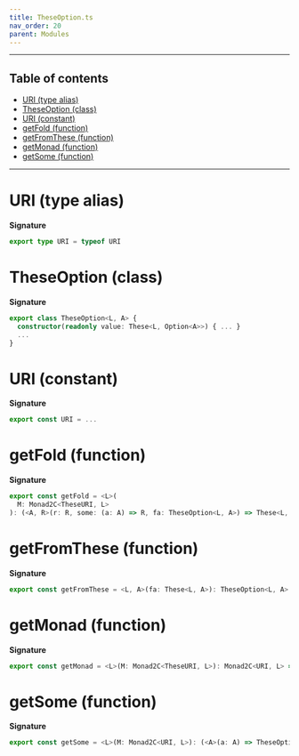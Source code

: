 ```yaml
---
title: TheseOption.ts
nav_order: 20
parent: Modules
---
```


---

<h2 class="text-delta">Table of contents</h2>

- [URI (type alias)](#uri-type-alias)
- [TheseOption (class)](#theseoption-class)
- [URI (constant)](#uri-constant)
- [getFold (function)](#getfold-function)
- [getFromThese (function)](#getfromthese-function)
- [getMonad (function)](#getmonad-function)
- [getSome (function)](#getsome-function)

---

# URI (type alias)

**Signature**

```ts
export type URI = typeof URI
```

# TheseOption (class)

**Signature**

```ts
export class TheseOption<L, A> {
  constructor(readonly value: These<L, Option<A>>) { ... }
  ...
}
```

# URI (constant)

**Signature**

```ts
export const URI = ...
```

# getFold (function)

**Signature**

```ts
export const getFold = <L>(
  M: Monad2C<TheseURI, L>
): (<A, R>(r: R, some: (a: A) => R, fa: TheseOption<L, A>) => These<L, R>) => ...
```

# getFromThese (function)

**Signature**

```ts
export const getFromThese = <L, A>(fa: These<L, A>): TheseOption<L, A> => ...
```

# getMonad (function)

**Signature**

```ts
export const getMonad = <L>(M: Monad2C<TheseURI, L>): Monad2C<URI, L> => ...
```

# getSome (function)

**Signature**

```ts
export const getSome = <L>(M: Monad2C<URI, L>): (<A>(a: A) => TheseOption<L, A>) => ...
```
